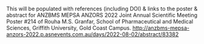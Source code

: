 This will be populated with references (including DOI) & links to the poster & abstract for ANZBMS MEPSA ANZORS 2022 Joint Annual Scientific Meeting Poster #214 of Rouha M.S. Granfar, School of Pharmaceutical and Medical Sciences, Griffith University, Gold Coast Campus. 
http://anzbms-mepsa-anzors-2022.p.asnevents.com.au/days/2022-08-02/abstract/83382
